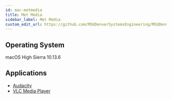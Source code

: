 ```yaml
---
id: mac-metmedia
title: Met Media
sidebar_label: Met Media
custom_edit_url: https://github.com/MSUDenverSystemsEngineering/MSUDenverSystemsEngineering.github.io/edit/source/docs/image-mac-metmedia.md
---
```


## Operating System
macOS High Sierra 10.13.6

## Applications
* [Audacity](package-mac-audacity.md)
* [VLC Media Player](package-mac-vlc.md)
